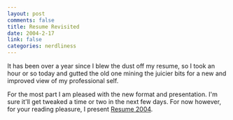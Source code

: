 ```yaml
--- 
layout: post
comments: false
title: Resume Revisited
date: 2004-2-17
link: false
categories: nerdliness
---
```

It has been over a year since I blew the dust off my resume, so I took an hour or so today and gutted the old one mining the juicier bits for a new and improved view of my professional self.

For the most part I am pleased with the new format and presentation. I'm sure it'll get tweaked a time or two in the next few days. For now however, for your reading pleasure, I present <a href="http://zanshin.net/resume.html" title="Mark's resume">Resume 2004</a>.
